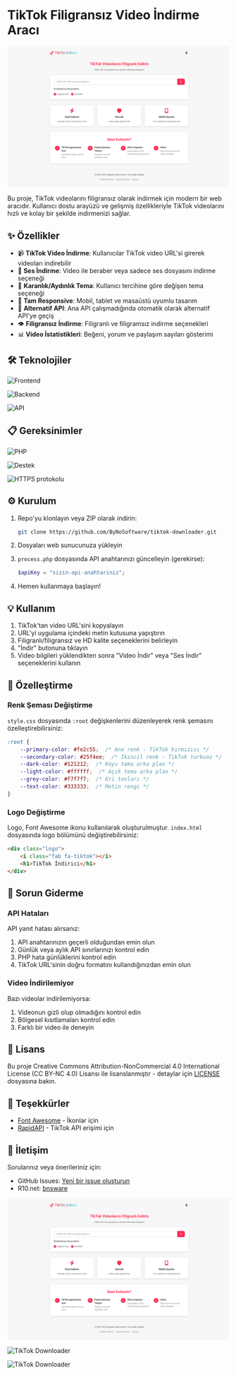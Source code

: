 # TikTok Filigransız Video İndirme Aracı

![TikTok Downloader](/screenshots/preview.png)

Bu proje, TikTok videolarını filigransız olarak indirmek için modern bir web aracıdır. Kullanıcı dostu arayüzü ve gelişmiş özellikleriyle TikTok videolarını hızlı ve kolay bir şekilde indirmenizi sağlar.

## ✨ Özellikler

- 📹 **TikTok Video İndirme**: Kullanıcılar TikTok video URL'si girerek videoları indirebilir
- 🎵 **Ses İndirme**: Video ile beraber veya sadece ses dosyasını indirme seçeneği
- 🎨 **Karanlık/Aydınlık Tema**: Kullanıcı tercihine göre değişen tema seçeneği
- 📱 **Tam Responsive**: Mobil, tablet ve masaüstü uyumlu tasarım
- 🔄 **Alternatif API**: Ana API çalışmadığında otomatik olarak alternatif API'ye geçiş
- 👁️ **Filigransız İndirme**: Filigranlı ve filigramsız indirme seçenekleri
- 📊 **Video İstatistikleri**: Beğeni, yorum ve paylaşım sayıları gösterimi

## 🛠️ Teknolojiler

![Frontend](https://rozet.vixware.net/Frontend/HTML%2C%20CSS%2C%20JavaScript/orange?style=premium)

![Backend](https://rozet.vixware.net/Backend/PHP/blue?style=premium)

![API](https://rozet.vixware.net/%20API%20/%20RapidAPI%20TIKTOK%20/yellow?style=premium)

## 📋 Gereksinimler

![PHP](https://rozet.vixware.net/PHP/7.2%2B/teal?style=premium)

![Destek](https://rozet.vixware.net/Destek/cURL%20/teal?style=premium)

![HTTPS protokolu](https://rozet.vixware.net/HTTPS%20protokolu/Zorunlu/teal?style=premium)

## ⚙️ Kurulum

1. Repo'yu klonlayın veya ZIP olarak indirin:
   ```bash
   git clone https://github.com/ByNoSoftware/tiktok-downloader.git
   ```

2. Dosyaları web sunucunuza yükleyin

3. `process.php` dosyasında API anahtarınızı güncelleyin (gerekirse):
   ```php
   $apiKey = "sizin-api-anahtariniz";
   ```

4. Hemen kullanmaya başlayın!

## 💡 Kullanım

1. TikTok'tan video URL'sini kopyalayın
2. URL'yi uygulama içindeki metin kutusuna yapıştırın
3. Filigranlı/filigransız ve HD kalite seçeneklerini belirleyin
4. "İndir" butonuna tıklayın
5. Video bilgileri yüklendikten sonra "Video İndir" veya "Ses İndir" seçeneklerini kullanın

## 🎨 Özelleştirme

### Renk Şeması Değiştirme

`style.css` dosyasında `:root` değişkenlerini düzenleyerek renk şemasını özelleştirebilirsiniz:

```css
:root {
    --primary-color: #fe2c55;  /* Ana renk - TikTok kırmızısı */
    --secondary-color: #25f4ee;  /* İkincil renk - TikTok turkuaz */
    --dark-color: #121212;  /* Koyu tema arka plan */
    --light-color: #ffffff;  /* Açık tema arka plan */
    --grey-color: #f7f7f7;  /* Gri tonları */
    --text-color: #333333;  /* Metin rengi */
}
```

### Logo Değiştirme

Logo, Font Awesome ikonu kullanılarak oluşturulmuştur. `index.html` dosyasında logo bölümünü değiştirebilirsiniz:

```html
<div class="logo">
    <i class="fab fa-tiktok"></i>
    <h1>TikTok İndirici</h1>
</div>
```

## 🔧 Sorun Giderme

### API Hataları

API yanıt hatası alırsanız:

1. API anahtarınızın geçerli olduğundan emin olun
2. Günlük veya aylık API sınırlarınızı kontrol edin
3. PHP hata günlüklerini kontrol edin
4. TikTok URL'sinin doğru formatını kullandığınızdan emin olun

### Video İndirilemiyor

Bazı videolar indirilemiyorsa:

1. Videonun gizli olup olmadığını kontrol edin
2. Bölgesel kısıtlamaları kontrol edin
3. Farklı bir video ile deneyin

## 📄 Lisans

Bu proje Creative Commons Attribution-NonCommercial 4.0 International License (CC BY-NC 4.0) Lisansı ile lisanslanmıştır - detaylar için [LICENSE](LICENSE) dosyasına bakın.

## 🙏 Teşekkürler

- [Font Awesome](https://fontawesome.com/) - İkonlar için
- [RapidAPI](https://rapidapi.com/Lundehund/api/tiktok-api23) - TikTok API erişimi için

## 📧 İletişim

Sorularınız veya önerileriniz için:

- GitHub Issues: [Yeni bir issue oluşturun](https://github.com/ByNoSoftware/tiktok-downloader/issues/new)
- R10.net: [bnsware](https://www.r10.net/profil/154778-bnsware.html)

![TikTok Downloader](/screenshots/preview.png)

![TikTok Downloader](https://cdn.r10.net/editor/154778/3772463576.png)

![TikTok Downloader](https://cdn.r10.net/editor/154778/2155786382.png)
